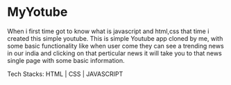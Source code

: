 # MyYotube
When i first time got to know what is javascript and html,css that time i created this simple youtube.
This is simple Youtube app cloned by me, with some basic functionality like when user come they can see 
a trending news in our india and clicking on that perticular news it will take you to that news single page with some  basic information.

Tech Stacks:
HTML | CSS | JAVASCRIPT
